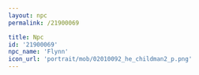 ```yaml
---
layout: npc
permalink: /21900069

title: Npc
id: '21900069'
npc_name: 'Flynn'
icon_url: 'portrait/mob/02010092_he_childman2_p.png'
---
```

